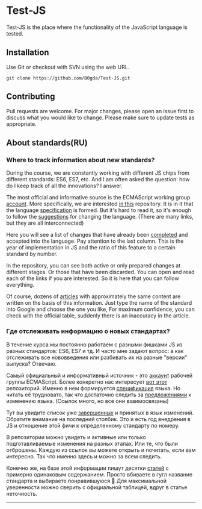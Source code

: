 # Test-JS
Test-JS is the place where the functionality of the JavaScript language is tested.
## Installation
Use Git or checkout with SVN using the web URL.
```git
git clone https://github.com/B0gda/Test-JS.git
```
## Contributing
Pull requests are welcome. For major changes, please open an issue first to discuss what you would like to change.
Please make sure to update tests as appropriate. 
## About standards(RU)
### Where to track information about new standards?
During the course, we are constantly working with different JS chips from different standards: ES6, ES7, etc. And I am often asked the question: how do I keep track of all the innovations? I answer.

The most official and informative source is the ECMAScript working group [account](https://github.com/tc39). More specifically, we are interested [in this](https://github.com/tc39/ecma262) repository. It is in it that the language [specification](https://tc39.es/ecma262/) is formed. But it's hard to read it, so it's enough to follow the [suggestions](https://github.com/tc39/ecma262#current-proposals) for changing the language. (There are many links, but they are all interconnected)

Here you will see a list of changes that have already been [completed](https://github.com/tc39/proposals/blob/HEAD/finished-proposals.md) and accepted into the language. Pay attention to the last column. This is the year of implementation in JS and the ratio of this feature to a certain standard by number.

In the repository, you can see both active or only prepared changes at different stages. Or those that have been discarded. You can open and read each of the links if you are interested. So it is here that you can follow everything.

Of course, dozens of [articles](https://habr.com/ru/company/plarium/blog/471142/) with approximately the same content are written on the basis of this information. Just type the name of the standard into Google and choose the one you like, For maximum confidence, you can check with the official table, suddenly there is an inaccuracy in the article.
### Где отслеживать информацию о новых стандартах?
В течение курса мы постоянно работаем с разными фишками JS из разных стандартов: ES6, ES7 и тд. И часто мне задают вопрос: а как отслеживать все нововведения или разбивать их на разные "версии" выпуска? Отвечаю.

Самый официальный и информативный источник - это  [аккаунт](https://github.com/tc39) рабочей группы ECMAScript. Более конкретно нас интересует [вот этот](https://github.com/tc39/ecma262) репозиторий. Именно в нем формируется [спецификация](https://tc39.es/ecma262/) языка. Но читать её трудновато, так что достаточно следить за [предложениями](https://github.com/tc39/ecma262#current-proposals) к изменению языка. (Ссылок много, но все они взаимосвязаны)

Тут вы увидите список уже [завершенных](https://github.com/tc39/proposals/blob/HEAD/finished-proposals.md) и принятых в язык изменений. Обратите внимание на последний столбик. Это и есть год внедрения в JS и отношение этой фичи к определенному стандарту по номеру.

В репозитории можно увидеть и активные или только подготавливаемые изменения на разных этапах. Или те, что были отброшены. Каждую из ссылок вы можете открыть и почитать, если вам интересно. Так что именно здесь и можно за всем следить.

Конечно же, на базе этой информации пишут десятки [статей](https://habr.com/ru/company/plarium/blog/471142/) с примерно одинаковым содержанием. Просто вбиваете в гугл название стандарта и выбираете понравившуюся 🙂 Для максимальной уверенности можно сверить с официальной таблицей, вдруг в статье неточность.

---
